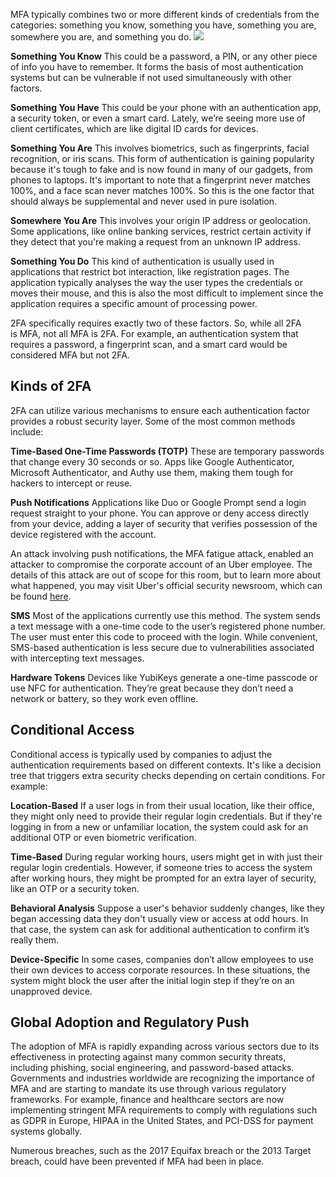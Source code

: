 MFA typically combines two or more different kinds of credentials from the categories: something you know, something you have, something you are, somewhere you are, and something you do.
	![](Pasted%20image%2020241202212714.png)

**Something You Know**
This could be a password, a PIN, or any other piece of info you have to remember. It forms the basis of most authentication systems but can be vulnerable if not used simultaneously with other factors.

**Something You Have**
This could be your phone with an authentication app, a security token, or even a smart card. Lately, we’re seeing more use of client certificates, which are like digital ID cards for devices.

**Something You Are**
This involves biometrics, such as fingerprints, facial recognition, or iris scans. This form of authentication is gaining popularity because it's tough to fake and is now found in many of our gadgets, from phones to laptops. It's important to note that a fingerprint never matches 100%, and a face scan never matches 100%. So this is the one factor that should always be supplemental and never used in pure isolation.

**Somewhere You Are**
This involves your origin IP address or geolocation. Some applications, like online banking services, restrict certain activity if they detect that you're making a request from an unknown IP address.

**Something You Do**
This kind of authentication is usually used in applications that restrict bot interaction, like registration pages. The application typically analyses the way the user types the credentials or moves their mouse, and this is also the most difficult to implement since the application requires a specific amount of processing power.

2FA specifically requires exactly two of these factors. So, while all 2FA is MFA, not all MFA is 2FA. For example, an authentication system that requires a password, a fingerprint scan, and a smart card would be considered MFA but not 2FA.


## Kinds of 2FA
2FA can utilize various mechanisms to ensure each authentication factor provides a robust security layer. Some of the most common methods include:

**Time-Based One-Time Passwords (TOTP)**
These are temporary passwords that change every 30 seconds or so. Apps like Google Authenticator, Microsoft Authenticator, and Authy use them, making them tough for hackers to intercept or reuse.

**Push Notifications**
Applications like Duo or Google Prompt send a login request straight to your phone. You can approve or deny access directly from your device, adding a layer of security that verifies possession of the device registered with the account.

An attack involving push notifications, the MFA fatigue attack, enabled an attacker to compromise the corporate account of an Uber employee. The details of this attack are out of scope for this room, but to learn more about what happened, you may visit Uber's official security newsroom, which can be found [here](https://www.uber.com/newsroom/security-update).

**SMS**
Most of the applications currently use this method. The system sends a text message with a one-time code to the user’s registered phone number. The user must enter this code to proceed with the login. While convenient, SMS-based authentication is less secure due to vulnerabilities associated with intercepting text messages.

**Hardware Tokens**
Devices like YubiKeys generate a one-time passcode or use NFC for authentication. They’re great because they don’t need a network or battery, so they work even offline.


## Conditional Access
Conditional access is typically used by companies to adjust the authentication requirements based on different contexts. It's like a decision tree that triggers extra security checks depending on certain conditions. For example:

**Location-Based**
If a user logs in from their usual location, like their office, they might only need to provide their regular login credentials. But if they're logging in from a new or unfamiliar location, the system could ask for an additional OTP or even biometric verification.

**Time-Based**
During regular working hours, users might get in with just their regular login credentials. However, if someone tries to access the system after working hours, they might be prompted for an extra layer of security, like an OTP or a security token.

**Behavioral Analysis**
Suppose a user's behavior suddenly changes, like they began accessing data they don't usually view or access at odd hours. In that case, the system can ask for additional authentication to confirm it’s really them.  

**Device-Specific**
In some cases, companies don’t allow employees to use their own devices to access corporate resources. In these situations, the system might block the user after the initial login step if they’re on an unapproved device.


## Global Adoption and Regulatory Push
The adoption of MFA is rapidly expanding across various sectors due to its effectiveness in protecting against many common security threats, including phishing, social engineering, and password-based attacks. Governments and industries worldwide are recognizing the importance of MFA and are starting to mandate its use through various regulatory frameworks. For example, finance and healthcare sectors are now implementing stringent MFA requirements to comply with regulations such as GDPR in Europe, HIPAA in the United States, and PCI-DSS for payment systems globally.

Numerous breaches, such as the 2017 Equifax breach or the 2013 Target breach, could have been prevented if MFA had been in place.